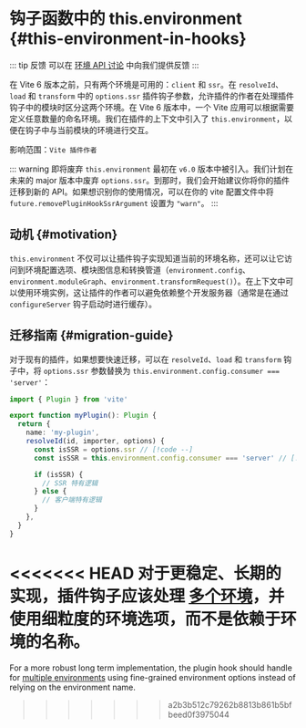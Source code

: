 # 钩子函数中的 this.environment {#this-environment-in-hooks}

::: tip 反馈
可以在 [环境 API 讨论](https://github.com/vitejs/vite/discussions/16358) 中向我们提供反馈
:::

在 Vite 6 版本之前，只有两个环境是可用的：`client` 和 `ssr`。在 `resolveId`、`load` 和 `transform` 中的 `options.ssr` 插件钩子参数，允许插件的作者在处理插件钩子中的模块时区分这两个环境。在 Vite 6 版本中，一个 Vite 应用可以根据需要定义任意数量的命名环境。我们在插件的上下文中引入了 `this.environment`，以便在钩子中与当前模块的环境进行交互。

影响范围：`Vite 插件作者`

::: warning 即将废弃
`this.environment` 最初在 `v6.0` 版本中被引入。我们计划在未来的 major 版本中废弃 `options.ssr`。到那时，我们会开始建议你将你的插件迁移到新的 API。如果想识别你的使用情况，可以在你的 vite 配置文件中将 `future.removePluginHookSsrArgument` 设置为 `"warn"`。
:::

## 动机 {#motivation}

`this.environment` 不仅可以让插件钩子实现知道当前的环境名称，还可以让它访问到环境配置选项、模块图信息和转换管道（`environment.config`、`environment.moduleGraph`、`environment.transformRequest()`）。在上下文中可以使用环境实例，这让插件的作者可以避免依赖整个开发服务器（通常是在通过 `configureServer` 钩子启动时进行缓存）。

## 迁移指南 {#migration-guide}

对于现有的插件，如果想要快速迁移，可以在 `resolveId`、`load` 和 `transform` 钩子中，将 `options.ssr` 参数替换为 `this.environment.config.consumer === 'server'`：

```ts
import { Plugin } from 'vite'

export function myPlugin(): Plugin {
  return {
    name: 'my-plugin',
    resolveId(id, importer, options) {
      const isSSR = options.ssr // [!code --]
      const isSSR = this.environment.config.consumer === 'server' // [!code ++]

      if (isSSR) {
        // SSR 特有逻辑
      } else {
        // 客户端特有逻辑
      }
    },
  }
}
```

<<<<<<< HEAD
对于更稳定、长期的实现，插件钩子应该处理 [多个环境](/guide/api-environment.html#accessing-the-current-environment-in-hooks)，并使用细粒度的环境选项，而不是依赖于环境的名称。
=======
For a more robust long term implementation, the plugin hook should handle for [multiple environments](/guide/api-environment-plugins.html#accessing-the-current-environment-in-hooks) using fine-grained environment options instead of relying on the environment name.
>>>>>>> a2b3b512c79262b8813b861b5bfbeed0f3975044
